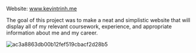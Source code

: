 
Website: www.kevintrinh.me

The goal of this project was to make a neat and simplistic website that will display
all of my relevant coursework, experience, and appropriate information about me and
my career.

![ac3a8863db00b12fef519cbacf2d28b5](https://user-images.githubusercontent.com/48145892/195506140-f267b2da-af9d-4ed2-808f-59cb824a97e9.gif)

